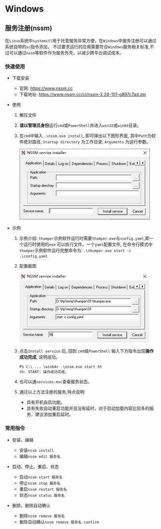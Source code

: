 # Windows

## 服务注册(nssm)


在`Linux`系统中`systemctl`用于托管服务非常方便，在`Windows`中服务注册可以通过系统自带的`sc`指令添加，
不过要求运行的应用需要符合`Windows`服务相关标准,不过可以通过`nssm`等软件作为服务外壳，以减少跨平台调试成本。

### 快速使用

- 下载安装

	- 官网: https://www.nssm.cc
	- 下载地址: https://www.nssm.cc/ci/nssm-2.24-101-g897c7ad.zip

- 使用

	1. 解压文件
	1. **请以管理员身份**运行`cmd`或`PowerShell`并进入`win32`或`win64`目录。
	1. 在`cmd`中输入 `.\nssm.exe install`, 即可弹出以下图形界面, 其中`Path`为软件绝对路径,
		`Startup directory` 为工作目录, `Arguments` 为运行参数。
	
		![nssm install](../assets/images/windows/install.png)

- 示例
	1. 示例介绍: `thumper`示例软件运行时需要`thumper.exe`与`config.yaml`,即一个运行时使用的`exe`
		可以执行文件，一个`yaml`配置文件, 在命令行模式中`thumper`示例软件运行完整命令为:
		`.\thumper.exe start -c .\config.yaml`
	
	1. 配置截图
		
		![nssm eg](../assets/images/windows/nssmeg.png)
	
	1. 点击`Install service` 后, 回到 `cmd`或`PowerShell` 输入下方指令出现**操作成功完成**, 说明成功。

		```shell
		PS C:\ ... \win64> .\nssm.exe start th
		th: START: 操作成功完成。
		```
	
	1. 也可以通`services.msc`查看服务状态。

	1. 通过以上方法注册的服务,特点说明:

		- 具有开机自启功能。
		- 具有失败自动重启功能并且没有延时，对于启动加载内容比较多的服务，建议添加重启延时。

### 常用指令

- 安装、编辑

	- 安装`nssm install`
	- 编辑`nssm edit 服务名`

- 启动、停止、重启、状态

	- 启动`nssm start 服务名`
	- 停止`nssm stop 服务名`
	- 重启`nssm restart 服务名`
	- 状态`nssm status 服务名`

- 删除、删除自动确认

	- 删除`nssm remove 服务名`
	- 删除自动确认`nssm remove 服务名 confirm`
